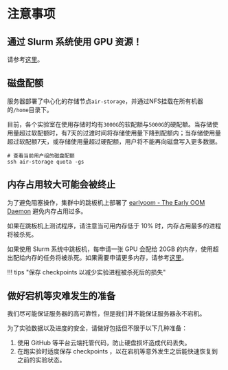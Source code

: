# 注意事项

## 通过 Slurm 系统使用 GPU 资源！

请参考[这里](gpu)。

## 磁盘配额

服务器部署了中心化的存储节点`air-storage`，并通过NFS挂载在所有机器的`/home`目录下。

目前，各个实验室在使用存储时均有`3000G`的软配额与`5000G`的硬配额。当存储使用量超过软配额时，有7天的过渡时间将存储使用量下降到配额内；当存储使用量超过软配额7天，或存储使用量超过硬配额，用户将不能再向磁盘写入更多数据。

```shell
# 查看当前用户组的磁盘配额
ssh air-storage quota -gs
```

## 内存占用较大可能会被终止

为了避免阻塞操作，集群中的跳板机上部署了 [earlyoom - The Early OOM Daemon](https://github.com/rfjakob/earlyoom) 避免内存占用过多。

如果在跳板机上测试程序，请注意当可用内存低于 10% 时，内存占用最多的进程将被杀死。

如果使用 Slurm 系统中跳板机，每申请一张 GPU 会配给 20GB 的内存，使用超出配给内存的任务将被杀死。如果需要申请更多内存，请参考[这里](gpu)。

!!! tips "保存 checkpoints 以减少实验进程被杀死后的损失"

## 做好宕机等灾难发生的准备

我们尽可能保证服务器的高可靠性，但是我们并不能保证服务器永不宕机。

为了实验数据以及进度的安全，请做好包括但不限于以下几种准备：

1. 使用 GitHub 等平台云端托管代码，防止硬盘损坏造成代码丢失。
2. 在跑实验时适度保存 checkpoints ，以在宕机等意外发生之后能快速恢复到之前的实验状态。


